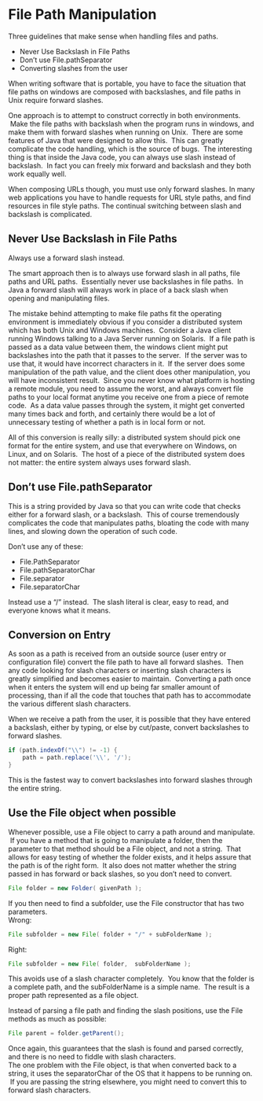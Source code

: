 #  File Path Manipulation

Three guidelines that make sense when handling files and paths.

*   Never Use Backslash in File Paths  
*   Don’t use File.pathSeparator
*   Converting slashes from the user

When writing software that is portable, you have to face the situation that file paths on windows are composed with backslashes, and file paths in Unix require forward slashes.  

One approach is to attempt to construct correctly in both environments.  Make the file paths with backslash when the program runs in windows, and make them with forward slashes when running on Unix.  There are some features of Java that were designed to allow this.  This can greatly complicate the code handling, which is the source of bugs.  The interesting thing is that inside the Java code, you can always use slash instead of backslash.  In fact you can freely mix forward and backslash and they both work equally well.  

When composing URLs though, you must use only forward slashes. In many web applications you have to handle requests for URL style paths, and find resources in file style paths. The continual switching between slash and backslash is complicated.

## Never Use Backslash in File Paths

Always use a forward slash instead.

The smart approach then is to always use forward slash in all paths, file paths and URL paths.  Essentially never use backslashes in file paths.  In Java a forward slash will always work in place of a back slash when opening and manipulating files.  

The mistake behind attempting to make file paths fit the operating environment is immediately obvious if you consider a distributed system which has both Unix and Windows machines.  Consider a Java client running Windows talking to a Java Server running on Solaris.  If a file path is passed as a data value between them, the windows client might put backslashes into the path that it passes to the server.  If the server was to use that, it would have incorrect characters in it.  If the server does some manipulation of the path value, and the client does other manipulation, you will have inconsistent result.  Since you never know what platform is hosting a remote module, you need to assume the worst, and always convert file paths to your local format anytime you receive one from a piece of remote code.  As a data value passes through the system, it might get converted many times back and forth, and certainly there would be a lot of unnecessary testing of whether a path is in local form or not.   

All of this conversion is really silly: a distributed system should pick one format for the entire system, and use that everywhere on Windows, on Linux, and on Solaris.  The host of a piece of the distributed system does not matter: the entire system always uses forward slash.

## Don’t use File.pathSeparator

This is a string provided by Java so that you can write code that checks either for a forward slash, or a backslash.  This of course tremendously complicates the code that manipulates paths, bloating the code with many lines, and slowing down the operation of such code.  

Don’t use any of these:

*   File.PathSeparator
*   File.pathSeparatorChar
*   File.separator
*   File.separatorChar

Instead use a “/” instead.  The slash literal is clear, easy to read, and everyone knows what it means.

## Conversion on Entry

As soon as a path is received from an outside source (user entry or configuration file) convert the file path to have all forward slashes.  Then any code looking for slash characters or inserting slash characters is greatly simplified and becomes easier to maintain.  Converting a path once when it enters the system will end up being far smaller amount of processing, than if all the code that touches that path has to accommodate the various different slash characters.  

When we receive a path from the user, it is possible that they have entered a backslash, either by typing, or else by cut/paste, convert backslashes to forward slashes.

```java
if (path.indexOf("\\") != -1) {
    path = path.replace('\\', '/');
}
```

This is the fastest way to convert backslashes into forward slashes through the entire string.

## Use the File object when possible

Whenever possible, use a File object to carry a path around and manipulate.  If you have a method that is going to manipulate a folder, then the parameter to that method should be a File object, and not a string.  That allows for easy testing of whether the folder exists, and it helps assure that the path is of the right form.  It also does not matter whether the string passed in has forward or back slashes, so you don’t need to convert.

```java
File folder = new Folder( givenPath );
```


If you then need to find a subfolder, use the File constructor that has two parameters.  
Wrong:

```java
File subfolder = new File( folder + "/" + subFolderName );
```

Right:

```java
File subfolder = new File( folder,  subFolderName );
```


This avoids use of a slash character completely.  You know that the folder is a complete path, and the subFolderName is a simple name.  The result is a proper path represented as a file object. 

Instead of parsing a file path and finding the slash positions, use the File methods as much as possible:

```java
File parent = folder.getParent();
```

Once again, this guarantees that the slash is found and parsed correctly, and there is no need to fiddle with slash characters.  
The one problem with the File object, is that when converted back to a string, it uses the separatorChar of the OS that it happens to be running on.  If you are passing the string elsewhere, you might need to convert this to forward slash characters.